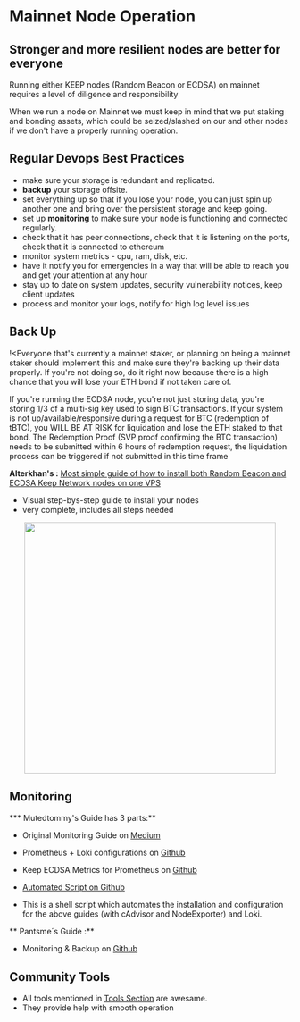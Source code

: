 # Mainnet Node Operation
## Stronger and more resilient nodes are better for everyone

Running either KEEP nodes (Random Beacon or ECDSA) on mainnet requires a level of diligence and responsibility

When we run a node on Mainnet we must keep in mind that we put staking and bonding assets, which could be seized/slashed on our and other nodes if we don't have a properly running operation.

 
 
## Regular Devops Best Practices
- make sure your storage is redundant and replicated. 
- **backup** your storage offsite. 
- set everything up so that if you lose your node, you can just spin up another one and bring over the persistent storage and keep going.
- set up **monitoring** to make sure your node is functioning and connected regularly.
- check that it has peer connections, check that it is listening on the ports, check that it is connected to ethereum
- monitor system metrics - cpu, ram, disk, etc.
- have it notify you for emergencies in a way that will be able to reach you and get your attention at any hour
- stay up to date on system updates, security vulnerability notices, keep client updates
- process and monitor your logs, notify for high log level issues

## Back Up
!<Everyone that's currently a mainnet staker, or planning on being a mainnet staker should implement this and make sure they're backing up their data properly. If you're not doing so, do it right now because there is a high chance that you will lose your ETH bond if not taken care of.

If you're running the ECDSA node, you're not just storing data, you're storing 1/3 of a multi-sig key used to sign BTC transactions. If your system is not up/available/responsive during a request for BTC (redemption of tBTC), you WILL BE AT RISK for liquidation and lose the ETH staked to that bond. The Redemption Proof (SVP proof confirming the BTC transaction) needs to be submitted within 6 hours of redemption request, the liquidation process can be triggered if not submitted in this time frame

**Alterkhan's :** [Most simple guide of how to install both Random Beacon and ECDSA Keep Network nodes on one VPS ](https://steemit.com/keepnetwork/@coinsniperx/the-most-simple-guide-of-how-to-install-both-random-beacon-and-ecdsa-keep-network-nodes-on-one-vps)
- Visual step-bys-step guide to install your nodes
- very complete, includes all steps needed
<p align="center">
  <img width="450" src="https://steemitimages.com/1280x0/https://cdn.steemitimages.com/DQmTWqZawot34WSqesHKhUJgrrr55tXUr9YDCtd7sND7i2U/nodes%20guide.png">
</p>



## Monitoring
*** Mutedtommy's Guide has 3 parts:** 
- Original Monitoring Guide on [Medium](https://medium.com/@hr12rtk/keep-random-beacon-node-monitoring-grafana-prometheus-and-loki-4a4b669b31ea)
- Prometheus + Loki configurations on [Github](https://github.com/mutedtommy/prom-loki-configs)
- Keep ECDSA Metrics for Prometheus on [Github](https://github.com/mutedtommy/keep-metrics)

- [Automated Script on Github](https://github.com/mutedtommy/monitoring-setup-script)
- This is a shell script which automates the installation and configuration for the above guides (with cAdvisor and NodeExporter) and Loki.

** Pantsme´s Guide :**
- Monitoring & Backup on [Github](https://gist.github.com/afmsavage/7c8a9ccf085bedbc0a2880472a9ef984)

## Community Tools
- All tools mentioned in [Tools Section](https://raw.githubusercontent.com/Estebank97/Keep-Node-Docs/master/docs/basics/tools.md) are awesame.
- They provide help with smooth operation


